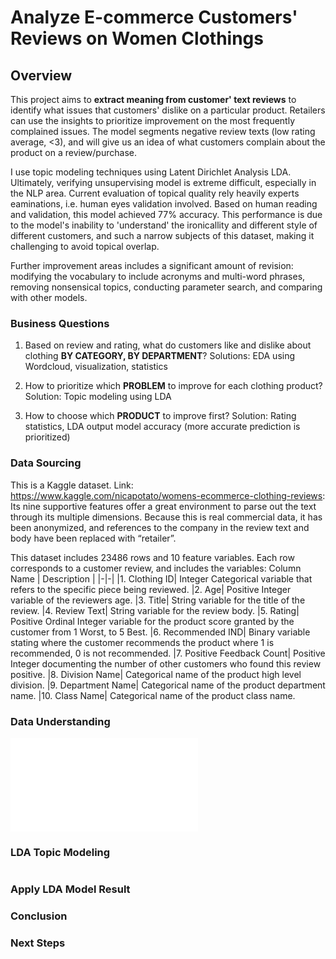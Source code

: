 # Analyze E-commerce Customers' Reviews on Women Clothings
## Overview
This project aims to **extract meaning from customer' text reviews** to identify what issues that customers' dislike on a particular product. Retailers can use the insights to prioritize improvement on the most frequently complained issues. The model segments negative review texts (low rating average, <3), and will give us an idea of what customers complain about the product on a review/purchase.

I use topic modeling techniques using Latent Dirichlet Analysis LDA. Ultimately, verifying unsupervising model is extreme difficult, especially in the NLP area. Current evaluation of topical quality rely heavily experts eaminations, i.e. human eyes validation involved. Based on human reading and validation, this model achieved 77% accuracy. This performance is due to the model's inability to 'understand' the ironicallity and different style of different customers, and such a narrow subjects of this dataset, making it challenging to avoid topical overlap.

Further improvement areas includes a significant amount of revision: modifying the vocabulary to include acronyms and multi-word phrases, removing nonsensical topics, conducting parameter search, and comparing with other models.


### Business Questions

1. Based on review and rating, what do customers like and dislike about clothing **BY CATEGORY, BY DEPARTMENT**?
Solutions: EDA using Wordcloud, visualization, statistics

2. How to prioritize which **PROBLEM** to improve for each clothing product?
Solution: Topic modeling using LDA

3. How to choose which **PRODUCT** to improve first?
Solution: Rating statistics, LDA output model accuracy (more accurate prediction is prioritized)

### Data Sourcing
This is a Kaggle dataset. Link: https://www.kaggle.com/nicapotato/womens-ecommerce-clothing-reviews:
Its nine supportive features offer a great environment to parse out the text through its multiple dimensions. Because this is real commercial data, it has been anonymized, and references to the company in the review text and body have been replaced with “retailer”.

This dataset includes 23486 rows and 10 feature variables. Each row corresponds to a customer review, and includes the variables:
 Column Name | Description |
|-|-|
|1. Clothing ID| Integer Categorical variable that refers to the specific piece being reviewed.
|2. Age| Positive Integer variable of the reviewers age.
|3. Title| String variable for the title of the review.
|4. Review Text| String variable for the review body.
|5. Rating| Positive Ordinal Integer variable for the product score granted by the customer from 1 Worst, to 5 Best.
|6. Recommended IND| Binary variable stating where the customer recommends the product where 1 is recommended, 0 is not recommended.
|7. Positive Feedback Count| Positive Integer documenting the number of other customers who found this review positive.
|8. Division Name| Categorical name of the product high level division.
|9. Department Name| Categorical name of the product department name.
|10. Class Name| Categorical name of the product class name.

### Data Understanding

![](./rating_stats_by_class_dept.html)




### LDA Topic Modeling
#
 
### Apply LDA Model Result

### Conclusion

### Next Steps
